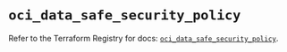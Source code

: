 # `oci_data_safe_security_policy`

Refer to the Terraform Registry for docs: [`oci_data_safe_security_policy`](https://registry.terraform.io/providers/oracle/oci/6.18.0/docs/resources/data_safe_security_policy).
